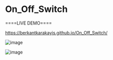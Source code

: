 # On_Off_Switch

====LIVE DEMO====

https://berkantkarakayis.github.io/On_Off_Switch/

![image](https://github.com/berkantkarakayis/On_Off_Switch/assets/102322084/899aa7bc-0cc6-46b0-b0b5-1ba47cd462a0)

![image](https://github.com/berkantkarakayis/On_Off_Switch/assets/102322084/3c4afdf2-cecf-4a74-8cd5-fe7ab0d9b29b)

